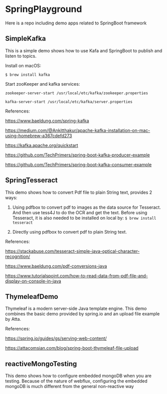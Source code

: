 # SpringPlayground

Here is a repo including demo apps related to SpringBoot framework

## SimpleKafka

This is a simple demo shows how to use Kafa and SpringBoot to publish and listen to topics.

Install on macOS:

`
$ brew install kafka
`

Start zooKeeper and kafka services:

`
zookeeper-server-start /usr/local/etc/kafka/zookeeper.properties
`

`
kafka-server-start /usr/local/etc/kafka/server.properties
`

References:

https://www.baeldung.com/spring-kafka

https://medium.com/@Ankitthakur/apache-kafka-installation-on-mac-using-homebrew-a367cdefd273

https://kafka.apache.org/quickstart

https://github.com/TechPrimers/spring-boot-kafka-producer-example

https://github.com/TechPrimers/spring-boot-kafka-consumer-example

## SpringTesseract

This demo shows how to convert Pdf file to plain String text, provides 2 ways:

1) Using pdfbox to convert pdf to images as the data source for Tesseract. And then use tess4J to do the OCR and get the text. Before using Tesseract, it is also needed to be installed on local by: `$ brew install tesseract`

2) Directly using pdfbox to convert pdf to plain String text.

References: 

https://stackabuse.com/tesseract-simple-java-optical-character-recognition/

https://www.baeldung.com/pdf-conversions-java

https://www.tutorialspoint.com/how-to-read-data-from-pdf-file-and-display-on-console-in-java

## ThymeleafDemo

Thymeleaf is a modern server-side Java template engine. This demo combines the basic demo provided by spring.io and an upload file example by Atta.

References: 

https://spring.io/guides/gs/serving-web-content/

https://attacomsian.com/blog/spring-boot-thymeleaf-file-upload

## reactiveMongoTesting

This demo shows how to configure embedded mongoDB when you are testing. Because of the nature of webflux, configuring the embedded mongoDB is much different from the general non-reactive way
